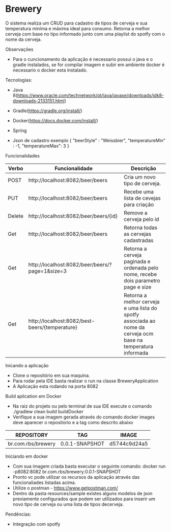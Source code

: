 # Brewery

O sistema realiza um CRUD para cadastro de tipos de cerveja e sua temperatura miníma e máxima ideal para consumo.
Retorna a melhor cerveja com base no tipo informado junto com uma playlist do spotfy com o nome da cerveja.

Observações
- Para o cuncionamento da aplicação é necessario possui o java e o gradle instalados, se for compilar imagem e subir em ambiente docker é necessario o docker esta instalado.

Tecnologias:
- Java 8(https://www.oracle.com/technetwork/pt/java/javase/downloads/jdk8-downloads-2133151.html)
- Gradle(https://gradle.org/install/)
- Docker(https://docs.docker.com/install/)
- Spring

- Json de cadastro exemplo
{
    "beerStyle" : "Weissbier",
    "temperatureMin" : -1,
    "temperatureMax": 3
 }
  
Funcionalidades

| Verbo     | Funcionalidade    | Descrição |
| --------|---------|-------|
| POST  | http://localhost:8082/beer/beers  | Cria um novo tipo de cerveja.|
| PUT  | http://localhost:8082/beer/beers  | Recebe uma lista de cevejas para criação |
| Delete | http://localhost:8082/beer/beers/{id} | Remove a cerveja pelo id |
| Get | http://localhost:8082/beer/beers | Retorna todas as cervejas cadastradas |
| Get | http://localhost:8082/beer/beers/?page=1&size=3 | Retorna a cerveja paginada e ordenada pelo nome, recebe dois parametro page e size |
| Get | http://localhost:8082/best-beers/{temperature} | Retorna a melhor cerveja e uma lista do spotfy associada ao nome da cerveja ocm base na temperatura informada |


Inicando a aplicação

- Clone o repositório em sua maquina.
- Para rodar pela IDE basta realizar o run na classe BreweryApplication
- A Aplicação esta rodando na porta 8082

Build aplication em Docker
- Na raiz do projeto ou pelo terminal de sua IDE execute o comando ./gradlew clean build buildDocker 
- Verifique a sua imagem gerada através do comando docker images deve aparecer o repositorio e a tag como descrito abaixo

| REPOSITORY     | TAG    | IMAGE | 
| --------|---------|-------|
| br.com.rbs/brewery  | 0.0.1-SNAPSHOT | d5744c9d24a5 |


Iniciando em docker

- Com sua imagem criada basta executar o seguinte comando: docker run -p8082:8082 br.com.rbs/brewery:0.0.1-SNAPSHOT
- Pronto vc pode utilizar os recursos da aplicação através das funcionaliades listadas acima.
- Utilize o postman - https://www.getpostman.com/
- Dentro da pasta resources/sample existes alguns modelos de json previamente configurados que podem ser utilizados para inserir um novo tipo de cerveja ou uma lista de tipos decerveja.

Pendências:
   - Integração com spotfy

